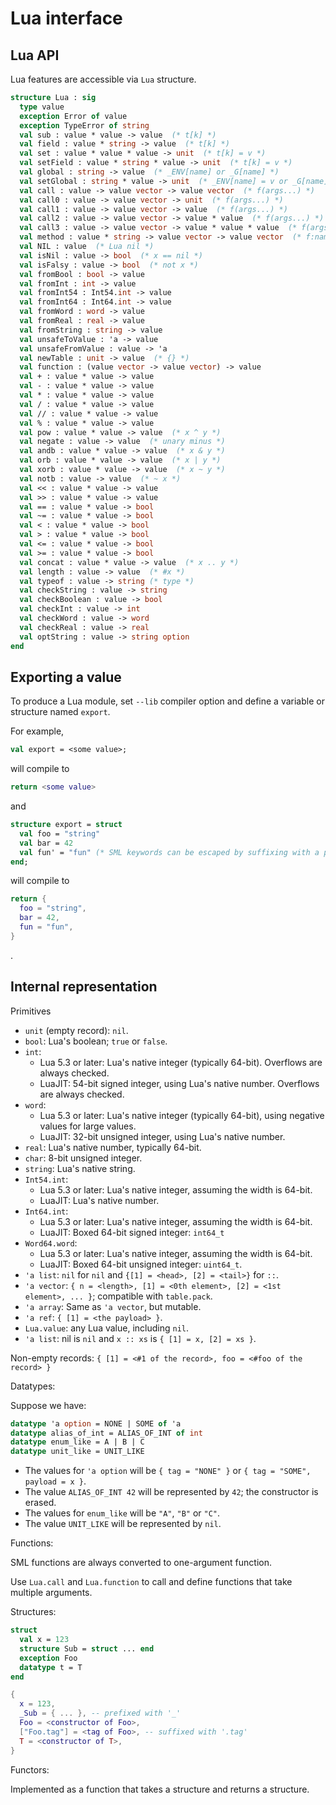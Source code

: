 # Lua interface

## Lua API

Lua features are accessible via `Lua` structure.

```sml
structure Lua : sig
  type value
  exception Error of value
  exception TypeError of string
  val sub : value * value -> value  (* t[k] *)
  val field : value * string -> value  (* t[k] *)
  val set : value * value * value -> unit  (* t[k] = v *)
  val setField : value * string * value -> unit  (* t[k] = v *)
  val global : string -> value  (* _ENV[name] or _G[name] *)
  val setGlobal : string * value -> unit  (* _ENV[name] = v or _G[name] = v *)
  val call : value -> value vector -> value vector  (* f(args...) *)
  val call0 : value -> value vector -> unit  (* f(args...) *)
  val call1 : value -> value vector -> value  (* f(args...) *)
  val call2 : value -> value vector -> value * value  (* f(args...) *)
  val call3 : value -> value vector -> value * value * value  (* f(args...) *)
  val method : value * string -> value vector -> value vector  (* f:name(args...) *)
  val NIL : value  (* Lua nil *)
  val isNil : value -> bool  (* x == nil *)
  val isFalsy : value -> bool  (* not x *)
  val fromBool : bool -> value
  val fromInt : int -> value
  val fromInt54 : Int54.int -> value
  val fromInt64 : Int64.int -> value
  val fromWord : word -> value
  val fromReal : real -> value
  val fromString : string -> value
  val unsafeToValue : 'a -> value
  val unsafeFromValue : value -> 'a
  val newTable : unit -> value  (* {} *)
  val function : (value vector -> value vector) -> value
  val + : value * value -> value
  val - : value * value -> value
  val * : value * value -> value
  val / : value * value -> value
  val // : value * value -> value
  val % : value * value -> value
  val pow : value * value -> value  (* x ^ y *)
  val negate : value -> value  (* unary minus *)
  val andb : value * value -> value  (* x & y *)
  val orb : value * value -> value  (* x | y *)
  val xorb : value * value -> value  (* x ~ y *)
  val notb : value -> value  (* ~ x *)
  val << : value * value -> value
  val >> : value * value -> value
  val == : value * value -> bool
  val ~= : value * value -> bool
  val < : value * value -> bool
  val > : value * value -> bool
  val <= : value * value -> bool
  val >= : value * value -> bool
  val concat : value * value -> value  (* x .. y *)
  val length : value -> value  (* #x *)
  val typeof : value -> string (* type *)
  val checkString : value -> string
  val checkBoolean : value -> bool
  val checkInt : value -> int
  val checkWord : value -> word
  val checkReal : value -> real
  val optString : value -> string option
end
```

## Exporting a value

To produce a Lua module, set `--lib` compiler option and define a variable or structure named `export`.

For example,

```sml
val export = <some value>;
```

will compile to

```lua
return <some value>
```

and

```sml
structure export = struct
  val foo = "string"
  val bar = 42
  val fun' = "fun" (* SML keywords can be escaped by suffixing with a prime *)
end;
```

will compile to

```lua
return {
  foo = "string",
  bar = 42,
  fun = "fun",
}
```
.

## Internal representation

Primitives

* `unit` (empty record): `nil`.
* `bool`: Lua's boolean; `true` or `false`.
* `int`:
    * Lua 5.3 or later: Lua's native integer (typically 64-bit). Overflows are always checked.
    * LuaJIT: 54-bit signed integer, using Lua's native number. Overflows are always checked.
* `word`:
    * Lua 5.3 or later: Lua's native integer (typically 64-bit), using negative values for large values.
    * LuaJIT: 32-bit unsigned integer, using Lua's native number.
* `real`: Lua's native number, typically 64-bit.
* `char`: 8-bit unsigned integer.
* `string`: Lua's native string.
* `Int54.int`:
    * Lua 5.3 or later: Lua's native integer, assuming the width is 64-bit.
    * LuaJIT: Lua's native number.
* `Int64.int`:
    * Lua 5.3 or later: Lua's native integer, assuming the width is 64-bit.
    * LuaJIT: Boxed 64-bit signed integer: `int64_t`
* `Word64.word`:
    * Lua 5.3 or later: Lua's native integer, assuming the width is 64-bit.
    * LuaJIT: Boxed 64-bit unsigned integer: `uint64_t`.
* `'a list`: `nil` for `nil` and `{[1] = <head>, [2] = <tail>}` for `::`.
* `'a vector`: `{ n = <length>, [1] = <0th element>, [2] = <1st element>, ... }`; compatible with `table.pack`.
* `'a array`: Same as `'a vector`, but mutable.
* `'a ref`: `{ [1] = <the payload> }`.
* `Lua.value`: any Lua value, including `nil`.
* `'a list`: nil is `nil` and `x :: xs` is `{ [1] = x, [2] = xs }`.

Non-empty records: `{ [1] = <#1 of the record>, foo = <#foo of the record> }`

Datatypes:

Suppose we have:

```sml
datatype 'a option = NONE | SOME of 'a
datatype alias_of_int = ALIAS_OF_INT of int
datatype enum_like = A | B | C
datatype unit_like = UNIT_LIKE
```

* The values for `'a option` will be `{ tag = "NONE" }` or `{ tag = "SOME", payload = x }`.
* The value `ALIAS_OF_INT 42` will be represented by `42`; the constructor is erased.
* The values for `enum_like` will be `"A"`, `"B"` or `"C"`.
* The value `UNIT_LIKE` will be represented by `nil`.


Functions:

SML functions are always converted to one-argument function.

Use `Lua.call` and `Lua.function` to call and define functions that take multiple arguments.

Structures:

```sml
struct
  val x = 123
  structure Sub = struct ... end
  exception Foo
  datatype t = T
end
```

```lua
{
  x = 123,
  _Sub = { ... }, -- prefixed with '_'
  Foo = <constructor of Foo>,
  ["Foo.tag"] = <tag of Foo>, -- suffixed with '.tag'
  T = <constructor of T>,
}
```

Functors:

Implemented as a function that takes a structure and returns a structure.
